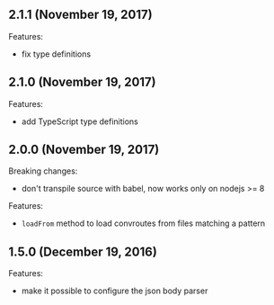 ## 2.1.1 (November 19, 2017)

Features:

* fix type definitions

## 2.1.0 (November 19, 2017)

Features:

* add TypeScript type definitions

## 2.0.0 (November 19, 2017)

Breaking changes:

* don't transpile source with babel, now works only on nodejs >= 8

Features:

* `loadFrom` method to load convroutes from files matching a pattern

## 1.5.0 (December 19, 2016)

Features:

* make it possible to configure the json body parser
